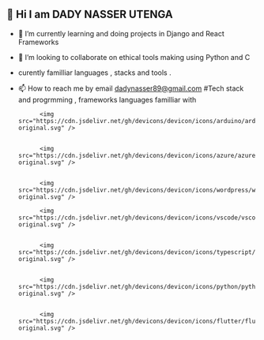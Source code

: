  👋 Hi I am DADY NASSER UTENGA
- 
- 🌱 I’m currently learning and doing projects in Django and React Frameworks 
- 💞️ I’m looking to collaborate on ethical tools making using Python and C
- curently familliar languages , stacks and tools .
- 📫 How to reach me by email dadynasser89@gmail.com
#Tech stack and progrmming , frameworks languages familliar with

            <img src="https://cdn.jsdelivr.net/gh/devicons/devicon/icons/arduino/arduino-original.svg" />
          
          
            <img src="https://cdn.jsdelivr.net/gh/devicons/devicon/icons/azure/azure-original.svg" />
          
          
            <img src="https://cdn.jsdelivr.net/gh/devicons/devicon/icons/wordpress/wordpress-original.svg" />
          
            <img src="https://cdn.jsdelivr.net/gh/devicons/devicon/icons/vscode/vscode-original.svg" />
          
          
            <img src="https://cdn.jsdelivr.net/gh/devicons/devicon/icons/typescript/typescript-original.svg" />
          
          
            <img src="https://cdn.jsdelivr.net/gh/devicons/devicon/icons/python/python-original.svg" />
          
          
            <img src="https://cdn.jsdelivr.net/gh/devicons/devicon/icons/flutter/flutter-original.svg" />
          


